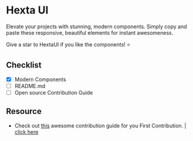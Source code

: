 # Hexta UI
Elevate your projects with stunning, modern components. Simply copy and paste these responsive, beautiful elements for instant awesomeness.

Give a star to HextaUI if you like the components! ⭐ 

## Checklist
- [x] Modern Components
- [ ] README.md
- [ ] Open source Contribution Guide

## Resource
- Check out [this](https://github.com/firstcontributions/first-contributions) awesome contribution guide for you First Contribution. | [click here](https://github.com/firstcontributions/first-contributions)
